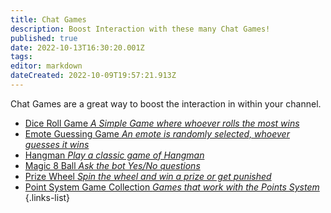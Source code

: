 ```yaml
---
title: Chat Games
description: Boost Interaction with these many Chat Games!
published: true
date: 2022-10-13T16:30:20.001Z
tags: 
editor: markdown
dateCreated: 2022-10-09T19:57:21.913Z
---
```


Chat Games are a great way to boost the interaction in within your channel.

- [Dice Roll Game *A Simple Game where whoever rolls the most wins*](/extensions/dice-roll-game)
- [Emote Guessing Game *An emote is randomly selected, whoever guesses it wins*](/extensions/emote-guessing-game)
- [Hangman *Play a classic game of Hangman*](/extensions/hangman)
- [Magic 8 Ball *Ask the bot Yes/No questions*](/extensions/magic-8-ball)
- [Prize Wheel *Spin the wheel and win a prize or get punished*](/extensions/prize-wheel)
- [Point System Game Collection *Games that work with the Points System*](/extensions/points-system/points-system-links#points-system-games)
{.links-list}